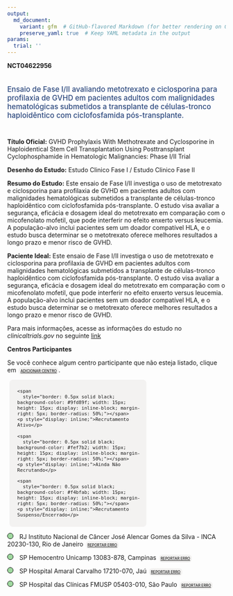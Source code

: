 ```yaml
---
output: 
  md_document:
    variant: gfm  # GitHub-flavored Markdown (for better rendering on GitHub)
    preserve_yaml: true  # Keep YAML metadata in the output
params:
  trial: ''
---
```


**NCT04622956**

<div style="padding: 5px 5px 5px 0px; font-size: 1.20em; font-weight: 500; color: #2E4A7F; text-align: left; margin-bottom: 20px">

Ensaio de Fase I/II avaliando metotrexato e ciclosporina para profilaxia
de GVHD em pacientes adultos com malignidades hematológicas submetidos a
transplante de células-tronco haploidêntico com ciclofosfamida
pós-transplante.

</div>

**Título Oficial:** GVHD Prophylaxis With Methotrexate and Cyclosporine
in Haploidentical Stem Cell Transplantation Using Posttransplant
Cyclophosphamide in Hematologic Malignancies: Phase I/II Trial

**Desenho do Estudo:** Estudo Clinico Fase I / Estudo Clinico Fase II

**Resumo do Estudo:** Este ensaio de Fase I/II investiga o uso de
metotrexato e ciclosporina para profilaxia de GVHD em pacientes adultos
com malignidades hematológicas submetidos a transplante de
células-tronco haploidêntico com ciclofosfamida pós-transplante. O
estudo visa avaliar a segurança, eficácia e dosagem ideal do metotrexato
em comparação com o micofenolato mofetil, que pode interferir no efeito
enxerto versus leucemia. A população-alvo inclui pacientes sem um doador
compatível HLA, e o estudo busca determinar se o metotrexato oferece
melhores resultados a longo prazo e menor risco de GVHD.

**Paciente Ideal:** Este ensaio de Fase I/II investiga o uso de
metotrexato e ciclosporina para profilaxia de GVHD em pacientes adultos
com malignidades hematológicas submetidos a transplante de
células-tronco haploidêntico com ciclofosfamida pós-transplante. O
estudo visa avaliar a segurança, eficácia e dosagem ideal do metotrexato
em comparação com o micofenolato mofetil, que pode interferir no efeito
enxerto versus leucemia. A população-alvo inclui pacientes sem um doador
compatível HLA, e o estudo busca determinar se o metotrexato oferece
melhores resultados a longo prazo e menor risco de GVHD.

Para mais informações, acesse as informações do estudo no
*clinicaltrials.gov* no seguinte
[link](https://clinicaltrials.gov/ct2/show/NCT04622956)

**Centros Participantes**

Se você conhece algum centro participante que não esteja listado, clique
em
<span style="color: #2E4A7F; margin-left: 2px; padding: 4px; background-color: #f3f2f1; border-radius: 8px; font-weight: 500; font-size: 0.6em"><a
href="https://flazar.shinyapps.io/formsapp?study_nct_id=NCT04622956&amp;location_id=N%2FA&amp;location_full_name=N%2FA&amp;form_type=Adicionar%20Centro"
target="_blank">ADICIONAR CENTRO</a></span>.

<div style="margin-bottom: 8px; margin-left: 5px; padding: 8px; max-width: 300px; background-color: #f3f2f1; border-radius: 8px; font-size: 0.9em">

<div style="margin-left: 10px;">

    <span 
      style="border: 0.5px solid black; background-color: #9fd89f; width: 15px; height: 15px; display: inline-block; margin-right: 5px; border-radius: 50%;"></span>
    <p style="display: inline;">Recrutamento Ativo</p>

</div>

<div style="margin-left: 10px;">

    <span 
      style="border: 0.5px solid black; background-color: #fef7b2; width: 15px; height: 15px; display: inline-block; margin-right: 5px; border-radius: 50%;"></span>
    <p style="display: inline;">Ainda Não Recrutando</p>

</div>

<div style="margin-left: 10px;">

    <span 
      style="border: 0.5px solid black; background-color: #f4bfab; width: 15px; height: 15px; display: inline-block; margin-right: 5px; border-radius: 50%;"></span>
    <p style="display: inline;">Recrutamento Suspenso/Encerrado</p>

</div>

</div>

<div style="margin: 0px;">

<span style="border: 0.5px solid black; display: inline-block; width: 12px; height: 12px; border-radius: 50%; margin-right: 10px; padding-bottom: 0px; background-color: #9fd89f;"></span>
RJ Instituto Nacional de Câncer José Alencar Gomes da Silva - INCA
20230-130, Rio de Janeiro
<span style="color: #2E4A7F; margin-left: 2px; padding: 4px; background-color: #f3f2f1; border-radius: 8px; font-weight: 500; font-size: 0.6em"><a
href="https://flazar.shinyapps.io/formsapp?study_nct_id=NCT04622956&amp;location_id=INSTITUTONACIONALDECANCERJOSEALENCARGOMESDASILVAINCARIODEJANEIRORJBRAZIL&amp;location_full_name=Instituto%20Nacional%20de%20C%C3%A2ncer%20Jos%C3%A9%20Alencar%20Gomes%20da%20Silva%20-%20INCA%2C%2020230-130%2C%20Rio%20de%20Janeiro&amp;form_type=Reportar%20Erro"
target="_blank">REPORTAR ERRO</a></span>

</div>

<div style="margin: 0px;">

<span style="border: 0.5px solid black; display: inline-block; width: 12px; height: 12px; border-radius: 50%; margin-right: 10px; padding-bottom: 0px; background-color: #9fd89f;"></span>
SP Hemocentro Unicamp 13083-878, Campinas
<span style="color: #2E4A7F; margin-left: 2px; padding: 4px; background-color: #f3f2f1; border-radius: 8px; font-weight: 500; font-size: 0.6em"><a
href="https://flazar.shinyapps.io/formsapp?study_nct_id=NCT04622956&amp;location_id=CENTRODEHEMATOLOGIAEHEMOTERAPIAHEMOCENTROCAMPINASSAOPAULOBRAZIL&amp;location_full_name=Hemocentro%20Unicamp%2C%2013083-878%2C%20Campinas&amp;form_type=Reportar%20Erro"
target="_blank">REPORTAR ERRO</a></span>

</div>

<div style="margin: 0px;">

<span style="border: 0.5px solid black; display: inline-block; width: 12px; height: 12px; border-radius: 50%; margin-right: 10px; padding-bottom: 0px; background-color: #9fd89f;"></span>
SP Hospital Amaral Carvalho 17210-070, Jaú
<span style="color: #2E4A7F; margin-left: 2px; padding: 4px; background-color: #f3f2f1; border-radius: 8px; font-weight: 500; font-size: 0.6em"><a
href="https://flazar.shinyapps.io/formsapp?study_nct_id=NCT04622956&amp;location_id=HOSPITALAMARALCARVALHOFUNDACAODRAMARALCARVALHOJAUSAOPAULOBRAZIL&amp;location_full_name=Hospital%20Amaral%20Carvalho%2C%2017210-070%2C%20Ja%C3%BA&amp;form_type=Reportar%20Erro"
target="_blank">REPORTAR ERRO</a></span>

</div>

<div style="margin: 0px;">

<span style="border: 0.5px solid black; display: inline-block; width: 12px; height: 12px; border-radius: 50%; margin-right: 10px; padding-bottom: 0px; background-color: #9fd89f;"></span>
SP Hospital das Clínicas FMUSP 05403-010, São Paulo
<span style="color: #2E4A7F; margin-left: 2px; padding: 4px; background-color: #f3f2f1; border-radius: 8px; font-weight: 500; font-size: 0.6em"><a
href="https://flazar.shinyapps.io/formsapp?study_nct_id=NCT04622956&amp;location_id=HOSPITALDASCLINICASDAUNIVERSIDADEDESAOPAULOSAOPAULO05403000BRAZIL&amp;location_full_name=Hospital%20das%20Cl%C3%ADnicas%20FMUSP%2C%2005403-010%2C%20S%C3%A3o%20Paulo&amp;form_type=Reportar%20Erro"
target="_blank">REPORTAR ERRO</a></span>

</div>
